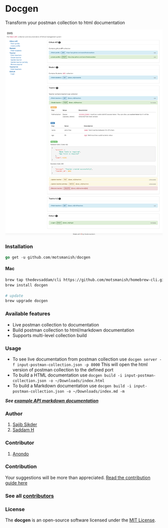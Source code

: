 Docgen
=====================

Transform your postman collection to html documentation

![Task screenshot](screenshot.png)

### Installation
```go
go get -u github.com/motsmanish/docgen
```

#### Mac
```bash
brew tap thedevsaddam/cli https://github.com/motsmanish/homebrew-cli.git
brew install docgen

# update
brew upgrade docgen
```

### Available features
* Live postman collection to documentation
* Build postman collection to html/markdown documentation
* Supports multi-level collection build

### Usage
* To see live documentation from postman collection use `docgen server -f input-postman-collection.json -p 8000` This will open the html version of postman collection to the defined port
* To build a HTML documentation use `docgen build -i input-postman-collection.json -o ~/Downloads/index.html`
* To build a Markdown documentation use `docgen build -i input-postman-collection.json -o ~/Downloads/index.md -m`

***See [example API markdown documentation](example-doc.md)***

### Author
1. [Sajib Sikder](https://github.com/mhshajib)
1. [Saddam H](https://github.com/thedevsaddam)

### Contributor
1. [Anondo](https://github.com/Anondo)

### Contribution
Your suggestions will be more than appreciated.
[Read the contribution guide here](CONTRIBUTING.md)

### See all [contributors](https://github.com/thedevsaddam/docgen/graphs/contributors)

### **License**
The **docgen** is an open-source software licensed under the [MIT License](LICENSE.md).
